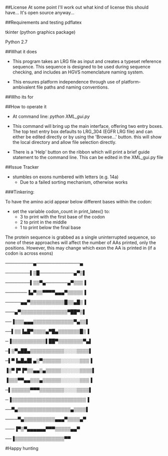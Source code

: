 ##License 
At some point I'll work out what kind of license this should have...
It's open source anyway...

##Requirements and testing
pdflatex

tkinter (python graphics package)

Python 2.7

##What it does
- This program takes an LRG file as input and creates a typeset reference sequence.
This sequence is designed to be used during sequence checking, and includes an
HGVS nomenclature naming system.

- This ensures platform independence through use of platform-ambivalent file paths
and naming conventions. 

##Who its for

##How to operate it
- At command line: *python XML_gui.py*

- This command will bring up the main interface, offering two entry boxes. The top 
text entry box defaults to LRG_304 (EGFR LRG file) and can either be edited 
directly or by using the 'Browse...' button. this will show the local directory
and allow file selection directly.

- There is a 'Help' button on the ribbon which will print a brief guide statement
to the command line. This can be edited in the XML_gui.py file

##Issue Tracker
- stumbles on exons numbered with letters (e.g. 14a)
    - Due to a failed sorting mechanism, otherwise works

###Tinkering:

To have the amino acid appear below different bases within the codon:
* set the variable codon_count in print_latex() to:
    - 3 to print with the first base of the codon
    - 2 to print in the middle
    - 1 to print below the final base

The protein sequence is grabbed as a single uninterrupted sequence, so none of these 
approaches will affect the number of AAs printed, only the positions. However, this 
may change which exon the AA is printed in (if a codon is across exons)


─────────▄──────────────▄

────────▌▒█───────────▄▀▒▌

────────▌▒▒▀▄───────▄▀▒▒▒▐

───────▐▄▀▒▒▀▀▀▀▄▄▄▀▒▒▒▒▒▐

─────▄▄▀▒▒▒▒▒▒▒▒▒▒▒█▒▒▄█▒▐

───▄▀▒▒▒▒▒▒▒▒▒▒▒▒▒▒▒▀██▀▒▌

──▐▒▒▒▄▄▄▒▒▒▒▒▒▒▒▒▒▒▒▒▀▄▒▒▌

──▌▒▒▐▄█▀▒▒▒▒▄▀█▄▒▒▒▒▒▒▒█▒▐

─▐▒▒▒▒▒▒▒▒▒▒▒▌██▀▒▒▒▒▒▒▒▒▀▄▌

─▌▒▀▄██▄▒▒▒▒▒▒▒▒▒▒▒░░░░▒▒▒▒▌

─▌▀▐▄█▄█▌▄▒▀▒▒▒▒▒▒░░░░░░▒▒▒▐

▐▒▀▐▀▐▀▒▒▄▄▒▄▒▒▒▒▒░░░░░░▒▒▒▒▌

▐▒▒▒▀▀▄▄▒▒▒▄▒▒▒▒▒▒░░░░░░▒▒▒▐

─▌▒▒▒▒▒▒▀▀▀▒▒▒▒▒▒▒▒░░░░▒▒▒▒▌

─▐▒▒▒▒▒▒▒▒▒▒▒▒▒▒▒▒▒▒▒▒▒▒▒▒▐

──▀▄▒▒▒▒▒▒▒▒▒▒▒▒▒▒▒▒▒▄▒▒▒▒▌

────▀▄▒▒▒▒▒▒▒▒▒▒▄▄▄▀▒▒▒▒▄▀

───▐▀▒▀▄▄▄▄▄▄▀▀▀▒▒▒▒▒▄▄▀

──▐▒▒▒▒▒▒▒▒▒▒▒▒▒▒▒▒▀▀

#Happy hunting
